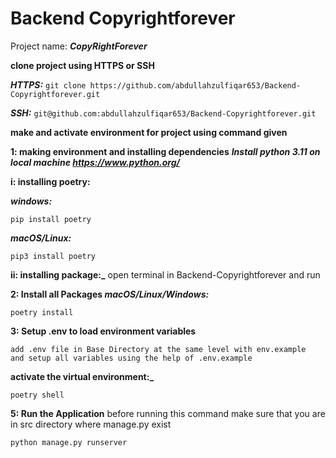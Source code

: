 # Backend Copyrightforever

Project name: **_CopyRightForever_**

**clone project using HTTPS or SSH**

**_HTTPS:_**
`git clone https://github.com/abdullahzulfiqar653/Backend-Copyrightforever.git`

**_SSH:_**
`git@github.com:abdullahzulfiqar653/Backend-Copyrightforever.git`

**make and activate environment for project using command given**

**1: making environment and installing dependencies**
**_Install python 3.11 on local machine https://www.python.org/_**

**i: installing poetry:**

**_windows:_** 

```
pip install poetry
```

**_macOS/Linux:_** 

```
pip3 install poetry
```

**ii: installing package:_**
open terminal in Backend-Copyrightforever and run

**2: Install all Packages _macOS/Linux/Windows:_**

```
poetry install
```

**3: Setup .env to load environment variables**

```
add .env file in Base Directory at the same level with env.example
and setup all variables using the help of .env.example
```

**activate the virtual environment:_**

```
poetry shell
```

**5: Run the Application**
before running this command make sure that you are in src directory where manage.py exist

```
python manage.py runserver
```
